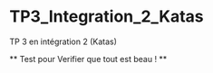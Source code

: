 # TP3_Integration_2_Katas
TP 3 en intégration 2 (Katas)

** Test pour Verifier que tout est beau ! **
